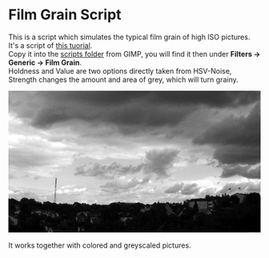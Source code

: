 # Film Grain Script

This is a script which simulates the typical film grain of high ISO pictures. It's a script of [this tuorial](https://gimpguru.wordpress.com/Tutorials/FilmGrain/).  
Copy it into the [scripts folder](https://docs.gimp.org/2.10/en/install-script-fu.html) from GIMP, you will find it then under **Filters → Generic → Film Grain**.  
Holdness and Value are two options directly taken from HSV-Noise, Strength changes the amount and area of grey, which will turn grainy.  

![](film-grain.jpg)

It works together with colored and greyscaled pictures.
